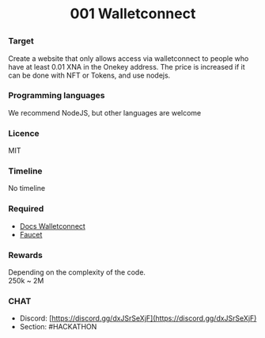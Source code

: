 # <p align="center">001 Walletconnect </p>


### Target  
Create a website that only allows access via walletconnect to people who have at least 0.01 XNA in the Onekey address. The price is increased if it can be done with NFT or Tokens, and use nodejs.

### Programming languages  
We recommend NodeJS, but other languages are welcome

### Licence  
MIT

### Timeline  
No timeline

### Required
- [Docs Walletconnect](https://docs.walletconnect.com)
- [Faucet](https://faucet.neurai.org)

### Rewards
Depending on the complexity of the code.  
250k ~ 2M

### CHAT
- Discord: [https://discord.gg/dxJSrSeXjF](https://discord.gg/dxJSrSeXjF)
- Section: #HACKATHON
